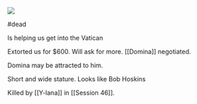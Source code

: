 ![](https://blogger.googleusercontent.com/img/b/R29vZ2xl/AVvXsEgWjJrzBOK5wRdeDdlUbKuLaLq4E-0ZRUg8le-gnzFyvto08rXL7VGcKbnmjFlWxg7romNI55hjs14ddc4u-OHl8uIfx5YesukxJHZffMo-a7ojecBnkkW0UX2g-ysI5Hh40aUKnYXdN_J0/s1600/Eddie03.JPG)

#dead

Is helping us get into the Vatican

Extorted us for $600. Will ask for more.  [[Domina]] negotiated.

Domina may be attracted to him.

Short and wide stature. Looks like Bob Hoskins

Killed by [[Y-lana]] in [[Session 46]].  